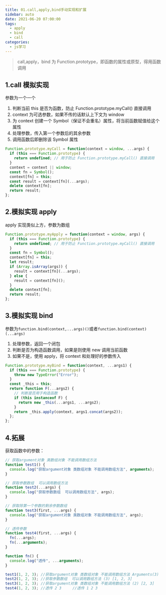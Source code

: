 ```yaml
---
title: 01.call,apply,bind手动实现和扩展
sidebar: auto
date: 2021-06-20 07:00:00
tags:
  - apply
  - bind
  - call
categories:
  - js学习
---
```


> call,apply，bind 为 Function.prototype，即函数的属性或原型，得用函数调用

<!-- more -->

## 1.call 模拟实现
参数为一个一个
1. 判断当前 this 是否为函数，防止 Function.prototype.myCall() 直接调用
2. context 为可选参数，如果不传的话默认上下文为 window
3. 为 context 创建一个 Symbol（保证不会重名）属性，将当前函数赋值给这个属性
4. 处理参数，传入第一个参数后的其余参数
5. 调用函数后即删除该 Symbol 属性

```js
Function.prototype.myCall = function(context = window, ...args) {
  if (this === Function.prototype) {
    return undefined; // 用于防止 Function.prototype.myCall() 直接调用
  }
  context = context || window;
  const fn = Symbol();
  context[fn] = this;
  const result = context[fn](...args);
  delete context[fn];
  return result;
};
```

## 2.模拟实现 apply

apply 实现类似上方，参数为数组

```js
Function.prototype.myApply = function(context = window, args) {
  if (this === Function.prototype) {
    return undefined; // 用于防止 Function.prototype.myCall() 直接调用
  }
  const fn = Symbol();
  context[fn] = this;
  let result;
  if (Array.isArray(args)) {
    result = context[fn](...args);
  } else {
    result = context[fn]();
  }
  delete context[fn];
  return result;
};
```

## 3.模拟实现 bind
参数为`function.bind(context,...args)()`或者`function.bind(context)(...args)`
1. 处理参数，返回一个闭包
2. 判断是否为构造函数调用，如果是则使用 new 调用当前函数
3. 如果不是，使用 apply，将 context 和处理好的参数传入

```js
Function.prototype.myBind = function(context, ...args1) {
  if (this === Function.prototype) {
    throw new TypeError("Error");
  }
  const _this = this;
  return function F(...args2) {
    // 判断是否用于构造函数
    if (this instanceof F) {
      return new _this(...args1, ...args2);
    }
    return _this.apply(context, args1.concat(args2));
  };
};
```

## 4.拓展

获取函数中的参数：

```js
// 获取argument对象 类数组对象 不能调用数组方法
function test1() {
  console.log("获取argument对象 类数组对象 不能调用数组方法", arguments);
}

// 获取参数数组  可以调用数组方法
function test2(...args) {
  console.log("获取参数数组  可以调用数组方法", args);
}

// 获取除第一个参数的剩余参数数组
function test3(first, ...args) {
  console.log("获取argument对象 类数组对象 不能调用数组方法", args);
}

// 透传参数
function test4(first, ...args) {
  fn(...args);
  fn(...arguments);
}

function fn() {
  console.log("透传", ...arguments);
}

test1(1, 2, 3); //获取argument对象 类数组对象 不能调用数组方法 Arguments(3) [1, 2, 3, callee: (...), Symbol(Symbol.iterator): ƒ]
test2(1, 2, 3); //获取参数数组  可以调用数组方法 (3) [1, 2, 3]
test3(1, 2, 3); //获取argument对象 类数组对象 不能调用数组方法 (2) [2, 3]
test4(1, 2, 3); //透传 2 3     //透传 1 2 3
```
